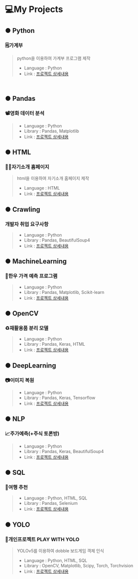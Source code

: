 # 💻My Projects

## **● Python**
### 🗒️가계부
> python을 이용하여 가계부 프로그램 제작
>- Language : Python
>- Link : [프로젝트 상세내용](https://github.com/mansa97/KDT-4/tree/main/KDT4_230707_python)
<br>

## **● Pandas**
### 📽️영화 데이터 분석
>
>- Language : Python
>- Library : Pandas, Matplotlib
>- Link : [프로젝트 상세내용](https://github.com/mansa97/KDT-4/tree/main/KDT4_230714_pandas)

## **● HTML**
### 🧑‍💻자기소개 홈페이지
>html을 이용하여 자기소개 홈페이지 제작
>- Language : HTML
>- Link : [프로젝트 상세내용](https://github.com/mansa97/KDT-4/tree/main/KDT4_230728_html)

## **● Crawling**
### 개발자 취업 요구사항
>
>- Language : Python
>- Library : Pandas, BeautifulSoup4
>- Link : [프로젝트 상세내용](https://github.com/mansa97/KDT-4/tree/main/KDT4_230804_crawling)

## **● MachineLearning**
### 🐂한우 가격 예측 프로그램
>
>- Language : Python
>- Library : Pandas, Matplotlib, Scikit-learn
>- Link : [프로젝트 상세내용](https://github.com/mansa97/KDT-4/tree/main/KDT4_230901_machineLearning)

## **● OpenCV**
### ♻️재활용품 분리 모델
>
>- Language : Python
>- Library : Pandas, Keras, HTML
>- Link : [프로젝트 상세내용](https://github.com/mansa97/KDT-4/tree/main/KDT4_230911_opencv)

## **● DeepLearning**
### 📷이미지 복원
>
>- Language : Python
>- Library : Pandas, Keras, Tensorflow
>- Link : [프로젝트 상세내용]()

## **● NLP**
### 📈주가예측(+주식 토론방)
>
>- Language : Python
>- Library : Pandas, Keras, BeautifulSoup4
>- Link : [프로젝트 상세내용](https://github.com/mansa97/KDT-4/tree/main/KDT4_231006_NLP)

## **● SQL**
### 🛫여행 추천
>
>- Language : Python, HTML, SQL
>- Library : Pandas, Selenium
>- Link : [프로젝트 상세내용](https://github.com/mansa97/KDT-4/tree/main/KDT4_231013_SQL)

## **● YOLO**
### 🔎개인프로젝트 PLAY WITH YOLO
>YOLOv5를 이용하여 dobble 보드게임 객체 인식
>- Language : Python, HTML, SQL
>- Library : OpenCV, Matplotlib, Scipy, Torch, Torchvision
>- Link : [프로젝트 상세내용](https://github.com/mansa97/KDT-4/tree/main/KDT4_231026_flask)
